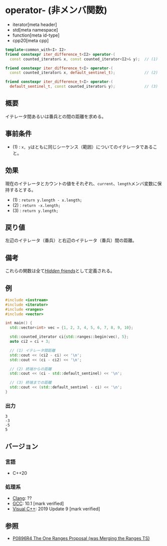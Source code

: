 # operator- (非メンバ関数)
* iterator[meta header]
* std[meta namespace]
* function[meta id-type]
* cpp20[meta cpp]

```cpp
template<common_with<I> I2>
friend constexpr iter_difference_t<I2> operator-(
  const counted_iterator& x, const counted_iterator<I2>& y);  // (1)

friend constexpr iter_difference_t<I> operator-(
  const counted_iterator& x, default_sentinel_t);             // (2)

friend constexpr iter_difference_t<I> operator-(
  default_sentinel_t, const counted_iterator& y);             // (3)
```

## 概要

イテレータ間あるいは番兵との間の距離を求める。

## 事前条件

- (1) : `x, y`はともに同じシーケンス（範囲）についてのイテレータであること。

## 効果

現在のイテレータとカウントの値をそれぞれ、`current`、`length`メンバ変数に保持するとする。

- (1) : `return y.length - x.length;`
- (2) : `return -x.length;`
- (3) : `return y.length;`

## 戻り値

左辺のイテレータ（番兵）と右辺のイテレータ（番兵）間の距離。

## 備考

これらの関数は全て[*Hidden friends*](/article/lib/hidden_friends.md)として定義される。

## 例
```cpp example
#include <iostream>
#include <iterator>
#include <ranges>
#include <vector>

int main() {
  std::vector<int> vec = {1, 2, 3, 4, 5, 6, 7, 8, 9, 10};

  std::counted_iterator ci{std::ranges::begin(vec), 5};
  auto ci2 = ci + 3;

  // (1) イテレータ間距離
  std::cout << (ci2 - ci) << '\n';
  std::cout << (ci - ci2) << '\n';

  // (2) 終端からの距離
  std::cout << (ci - std::default_sentinel) << '\n';

  // (3) 終端までの距離
  std::cout << (std::default_sentinel - ci) << '\n';
}
```

### 出力
```
3
-3
-5
5
```

## バージョン
### 言語
- C++20

### 処理系
- [Clang](/implementation.md#clang): ??
- [GCC](/implementation.md#gcc): 10.1 [mark verified]
- [Visual C++](/implementation.md#visual_cpp): 2019 Update 9 [mark verified]

## 参照
- [P0896R4 The One Ranges Proposal (was Merging the Ranges TS)](http://www.open-std.org/jtc1/sc22/wg21/docs/papers/2018/p0896r4.pdf)
